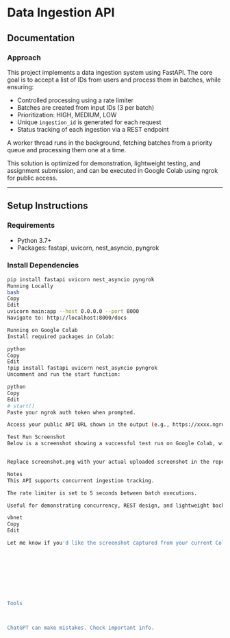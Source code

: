 # Data Ingestion API

## Documentation

### Approach

This project implements a data ingestion system using FastAPI. The core goal is to accept a list of IDs from users and process them in batches, while ensuring:

- Controlled processing using a rate limiter
- Batches are created from input IDs (3 per batch)
- Prioritization: HIGH, MEDIUM, LOW
- Unique `ingestion_id` is generated for each request
- Status tracking of each ingestion via a REST endpoint

A worker thread runs in the background, fetching batches from a priority queue and processing them one at a time.

This solution is optimized for demonstration, lightweight testing, and assignment submission, and can be executed in Google Colab using ngrok for public access.

---

## Setup Instructions

### Requirements

- Python 3.7+
- Packages: fastapi, uvicorn, nest_asyncio, pyngrok

### Install Dependencies

```bash
pip install fastapi uvicorn nest_asyncio pyngrok
Running Locally
bash
Copy
Edit
uvicorn main:app --host 0.0.0.0 --port 8000
Navigate to: http://localhost:8000/docs

Running on Google Colab
Install required packages in Colab:

python
Copy
Edit
!pip install fastapi uvicorn nest_asyncio pyngrok
Uncomment and run the start function:

python
Copy
Edit
# start()
Paste your ngrok auth token when prompted.

Access your public API URL shown in the output (e.g., https://xxxx.ngrok-free.app/docs)

Test Run Screenshot
Below is a screenshot showing a successful test run on Google Colab, with the API live and accessible via ngrok.


Replace screenshot.png with your actual uploaded screenshot in the repo.

Notes
This API supports concurrent ingestion tracking.

The rate limiter is set to 5 seconds between batch executions.

Useful for demonstrating concurrency, REST design, and lightweight background task handling.

vbnet
Copy
Edit

Let me know if you'd like the screenshot captured from your current Colab session and saved for upload to GitHub.









Tools



ChatGPT can make mistakes. Check important info. 
